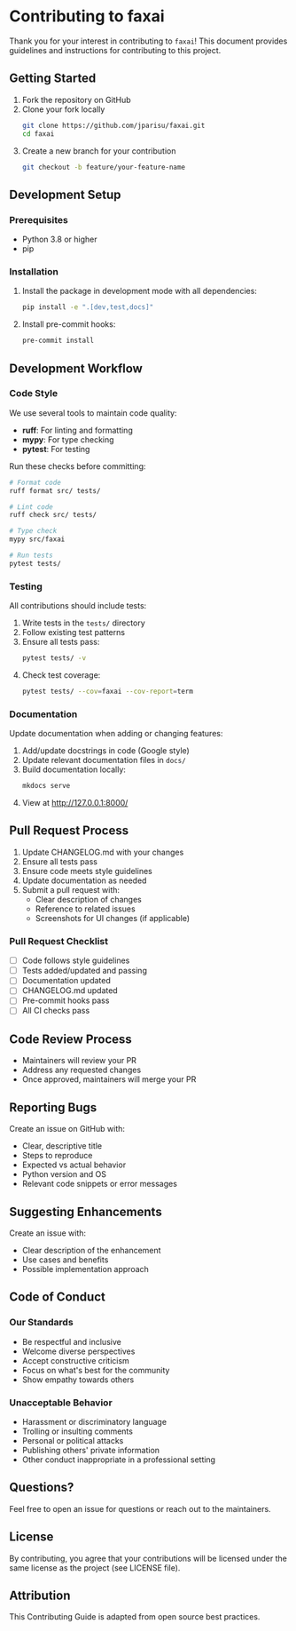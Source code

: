 # Contributing to faxai

Thank you for your interest in contributing to `faxai`! This document provides guidelines and instructions for contributing to this project.

## Getting Started

1. Fork the repository on GitHub
2. Clone your fork locally
   ```bash
   git clone https://github.com/jparisu/faxai.git
   cd faxai
   ```
3. Create a new branch for your contribution
   ```bash
   git checkout -b feature/your-feature-name
   ```

## Development Setup

### Prerequisites

- Python 3.8 or higher
- pip

### Installation

1. Install the package in development mode with all dependencies:
   ```bash
   pip install -e ".[dev,test,docs]"
   ```

2. Install pre-commit hooks:
   ```bash
   pre-commit install
   ```

## Development Workflow

### Code Style

We use several tools to maintain code quality:

- **ruff**: For linting and formatting
- **mypy**: For type checking
- **pytest**: For testing

Run these checks before committing:

```bash
# Format code
ruff format src/ tests/

# Lint code
ruff check src/ tests/

# Type check
mypy src/faxai

# Run tests
pytest tests/
```

### Testing

All contributions should include tests:

1. Write tests in the `tests/` directory
2. Follow existing test patterns
3. Ensure all tests pass:
   ```bash
   pytest tests/ -v
   ```
4. Check test coverage:
   ```bash
   pytest tests/ --cov=faxai --cov-report=term
   ```

### Documentation

Update documentation when adding or changing features:

1. Add/update docstrings in code (Google style)
2. Update relevant documentation files in `docs/`
3. Build documentation locally:
   ```bash
   mkdocs serve
   ```
4. View at http://127.0.0.1:8000/

## Pull Request Process

1. Update CHANGELOG.md with your changes
2. Ensure all tests pass
3. Ensure code meets style guidelines
4. Update documentation as needed
5. Submit a pull request with:
   - Clear description of changes
   - Reference to related issues
   - Screenshots for UI changes (if applicable)

### Pull Request Checklist

- [ ] Code follows style guidelines
- [ ] Tests added/updated and passing
- [ ] Documentation updated
- [ ] CHANGELOG.md updated
- [ ] Pre-commit hooks pass
- [ ] All CI checks pass

## Code Review Process

- Maintainers will review your PR
- Address any requested changes
- Once approved, maintainers will merge your PR

## Reporting Bugs

Create an issue on GitHub with:

- Clear, descriptive title
- Steps to reproduce
- Expected vs actual behavior
- Python version and OS
- Relevant code snippets or error messages

## Suggesting Enhancements

Create an issue with:

- Clear description of the enhancement
- Use cases and benefits
- Possible implementation approach

## Code of Conduct

### Our Standards

- Be respectful and inclusive
- Welcome diverse perspectives
- Accept constructive criticism
- Focus on what's best for the community
- Show empathy towards others

### Unacceptable Behavior

- Harassment or discriminatory language
- Trolling or insulting comments
- Personal or political attacks
- Publishing others' private information
- Other conduct inappropriate in a professional setting

## Questions?

Feel free to open an issue for questions or reach out to the maintainers.

## License

By contributing, you agree that your contributions will be licensed under the same license as the project (see LICENSE file).

## Attribution

This Contributing Guide is adapted from open source best practices.
